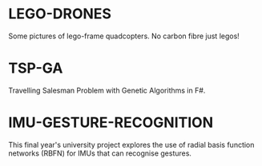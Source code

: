 # LEGO-DRONES
Some pictures of lego-frame quadcopters. No carbon fibre just legos!

# TSP-GA
Travelling Salesman Problem with Genetic Algorithms in F#.

# IMU-GESTURE-RECOGNITION
This final year's university project explores the use of radial basis function networks (RBFN) for IMUs that can recognise gestures.
 
